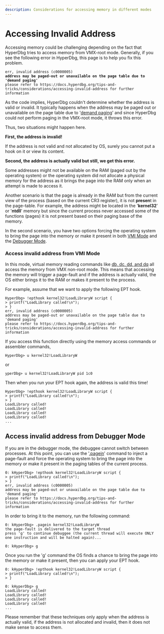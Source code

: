 ```yaml
---
description: Considerations for accessing memory in different modes
---
```


# Accessing Invalid Address

Accessing memory could be challenging depending on the fact that HyperDbg tries to access memory from VMX-root mode. Generally, if you see the following error in HyperDbg, this page is to help you fix this problem.

<pre><code>err, invalid address (c0000005)
<strong>address may be paged-out or unavailable on the page table due to 'demand paging'
</strong>please refer to https://docs.hyperdbg.org/tips-and-tricks/considerations/accessing-invalid-address for further information
</code></pre>

As the code implies, HyperDbg couldn't determine whether the address is valid or invalid. It typically happens when the address may be paged out or unavailable on the page table due to '[demand paging](https://en.wikipedia.org/wiki/Demand\_paging)' and since HyperDbg could not perform paging in the VMX-root mode, it throws this error.

Thus, two situations might happen here.

**First, the address is invalid!**

If the address is not valid and not allocated by OS, surely you cannot put a hook on it or view its content.

**Second, the address is actually valid but still, we get this error.**

Some addresses might not be available on the RAM (paged out by the operating system) or the operating system did not allocate a physical memory for the address as it brings the page into the RAM only when an attempt is made to access it.

Another scenario is that the page is already in the RAM but from the current view of the process (based on the current CR3 register), it is not **presen**t in the page-table. For example, the address might be located in the '**kernel32**' or '**ntdll**' memory but since the current process never accessed some of the functions (pages) it is not present based on their paging base of the memory.

In the second scenario, you have two options forcing the operating system to bring the page into the memory or make it present in both [VMI Mode](https://docs.hyperdbg.org/using-hyperdbg/prerequisites/operation-modes#vmi-mode) and the [Debugger Mode](https://docs.hyperdbg.org/using-hyperdbg/prerequisites/operation-modes#debugger-mode).

### Access invalid address from VMI Mode

In this mode, virtual memory reading commands like [db, dc, dd, and dq](https://docs.hyperdbg.org/commands/debugging-commands/d) all access the memory from VMX non-root mode.  This means that accessing the memory will trigger a page-fault and if the address is actually valid, the OS either brings it to the RAM or makes it present to the process.

For example, assume that we want to apply the following EPT hook.

```
HyperDbg> !epthook kernel32!LoadLibraryW script {
> printf("LoadLibrary called!\n"); 
> }
err, invalid address (c0000005)
address may be paged-out or unavailable on the page table due to 'demand paging'
please refer to https://docs.hyperdbg.org/tips-and-tricks/considerations/accessing-invalid-address for further information
```

If you access this function directly using the memory access commands or assembler commands,&#x20;

```
HyperDbg> u kernel32!LoadLibraryW
```

or

```
yperDbg> u kernel32!LoadLibraryW pid 1c0
```

Then when you run your EPT hook again, the address is valid this time!

```
HyperDbg> !epthook kernel32!LoadLibraryW script {
> printf("LoadLibrary called!\n"); 
> }
LoadLibrary called!
LoadLibrary called!
LoadLibrary called!
LoadLibrary called!
...
```

## Access invalid address from Debugger Mode

If you are in the debugger mode, the debuggee cannot switch between processes. At this point, you can use the '[.pagein](https://docs.hyperdbg.org/commands/meta-commands/.pagein)' command to inject a page-fault and force the operating system to bring the page into the memory or make it present in the paging tables of the current process.

```
0: kHyperDbg> !epthook kernel32!LoadLibraryW script {
> printf("LoadLibrary called!\n"); 
> }
err, invalid address (c0000005)
address may be paged-out or unavailable on the page table due to 'demand paging'
please refer to https://docs.hyperdbg.org/tips-and-tricks/considerations/accessing-invalid-address for further information
```

In order to bring it to the memory, run the following command:

```
0: kHyperDbg> .pagein kernel32!LoadLibraryW
the page-fault is delivered to the target thread
press 'g' to continue debuggee (the current thread will execute ONLY one instruction and will be halted again)...

0: kHyperDbg> g
```

Once you run the '[g](https://docs.hyperdbg.org/commands/debugging-commands/g)' command the OS finds a chance to bring the page into the memory or make it present, then you can apply your EPT hook.

```
0: kHyperDbg> !epthook kernel32!LoadLibraryW script {
> printf("LoadLibrary called!\n"); 
> }

0: kHyperDbg> g
LoadLibrary called!
LoadLibrary called!
LoadLibrary called!
LoadLibrary called!
...
```

Please remember that these techniques only apply when the address is actually valid, if the address is not allocated and invalid, then it does not make sense to access them.
